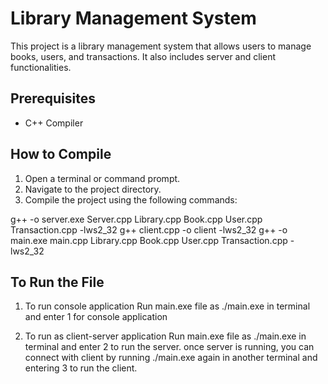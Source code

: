 # Library Management System

This project is a library management system that allows users to manage books, users, and transactions. It also includes server and client functionalities.

## Prerequisites

- C++ Compiler 


## How to Compile

1. Open a terminal or command prompt.
2. Navigate to the project directory.
3. Compile the project using the following commands:


g++ -o server.exe Server.cpp Library.cpp Book.cpp User.cpp Transaction.cpp -lws2_32
g++ client.cpp -o client -lws2_32
g++ -o main.exe main.cpp Library.cpp Book.cpp User.cpp Transaction.cpp -lws2_32


## To Run the File

1. To run console application
    Run main.exe file  as ./main.exe in terminal and enter 1 for console application

2. To run as client-server application
    Run main.exe file as ./main.exe in terminal and enter 2 to run the server. 
    once server is running, you can connect with client by running
    ./main.exe again in another terminal and entering 3 to run the client.

    